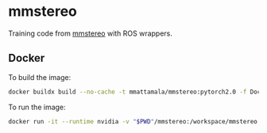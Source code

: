 # mmstereo

Training code from [mmstereo](https://github.com/kevinleestone/mmstereo) with ROS wrappers.

## Docker

To build the image:

```sh
docker buildx build --no-cache -t mmattamala/mmstereo:pytorch2.0 -f Dockerfile .
```

To run the image:

```sh
docker run -it --runtime nvidia -v "$PWD"/mmstereo:/workspace/mmstereo mmattamala/mmstereo:pytorch2.0
```
